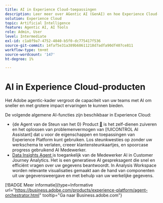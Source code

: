 ```yaml
---
title: AI in Experience Cloud-toepassingen
description: Leer meer over AGentic AI (GenAI) en hoe Experience Cloud-toepassingen gebruikmaken van Adobe AGentic-framework.
solution: Experience Cloud
topic: Artificial Intelligence
feature: Agentic AI, AI Tools
role: Admin, User
level: Intermediate
exl-id: c1a8f9a7-4752-4040-b5f0-dc775417f536
source-git-commit: 14faf5e31a389b68611218d7adfa90df407ce811
workflow-type: tm+mt
source-wordcount: '147'
ht-degree: 1%

---
```


# AI in Experience Cloud-producten

Het Adobe agentic-kader vergroot de capaciteit van uw teams met AI om sneller en met grotere impact ervaringen te kunnen bieden.

De volgende algemene AI-functies zijn beschikbaar in Experience Cloud:

* {de Agent van de Steun van het 0} Product [&#128279;](https://experienceleague.adobe.com/nl/docs/experience-platform/ai-assistant/new-features/customer-support) is het zelf-dienen zuiveren en het oplossen van problemenvermogen van [!UICONTROL AI Assistant] dat u voor de eigenschappen en toepassingen van Experience Platform kunt gebruiken.  Los steunkwesties op zonder uw werkschema te verlaten, creeer klantensteunkaartjes, en spoorcase progress gebruikend AI Medewerker.
* [ Data Insights Agent ](https://experienceleague.adobe.com/nl/docs/analytics-platform/using/cja-overview/cja-b2c-overview/data-analysis-ai) is toegankelijk van de Medewerker AI in Customer Journey Analytics. Het is een generatieve AI gespreksagent die snel en efficiënt vragen over uw gegevens beantwoordt. In Analysis Workspace worden relevante visualisaties gemaakt aan de hand van componenten uit uw gegevensweergave en met behulp van uw werkelijke gegevens.

[!BADGE Meer informatie]{type=Informative url="https://business.adobe.com/products/experience-platform/agent-orchestrator.html" tooltip="Ga naar Business.adobe.com"}

